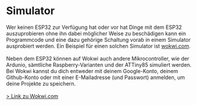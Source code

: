 <h1>Simulator</h1>

Wer keinen ESP32 zur Verfügung hat oder vor hat Dinge mit dem ESP32 auszuprobieren ohne ihn dabei möglicher Weise zu beschädigen kann ein Programmcode und eine dazu gehörige Schaltung vorab in einem
Simulator ausprobiert werden. Ein Beispiel für einen solchen Simulator ist <a href="https://www.wokwi.com">wokwi.com</a>. 
<br>
<br>
Neben dem ESP32 können auf Wokwi auch andere Mikrocontroller, wie der Ardunio, sämtliche Raspberry-Varianten und der ATTiny85 simuliert werden. 
Bei Wokwi kannst du dich entweder mit deinem Google-Konto, deinem Github-Konto oder mit einer E-Mailadresse (und Passwort) anmelden, um deine Projekte zu speichern. 
<br>
<br>
 <a href="https://www.wokwi.com">> Link zu Wokwi.com</a> 
